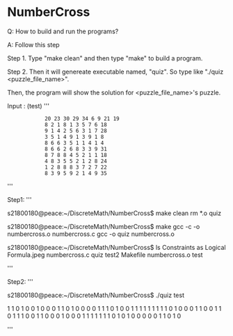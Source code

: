 # NumberCross
Q: How to build and run the programs?

A: Follow this step

Step 1. Type "make clean" and then type "make" to build a program.

Step 2. Then it will genereate executable named, "quiz". So type like "./quiz <puzzle_file_name>".

Then, the program will show the solution for <puzzle_file_name>'s puzzle.

Input : (test)
'''

                20 23 30 29 34 6 9 21 19
                8 2 1 8 1 3 5 7 6 18
                9 1 4 2 5 6 3 1 7 28
                3 5 1 4 9 1 3 9 1 8
                8 6 6 3 5 1 1 4 1 4
                8 6 6 2 6 8 3 3 9 31
                8 7 8 8 4 5 2 1 1 18
                4 8 3 5 5 2 1 2 8 24
                1 2 8 8 8 3 7 2 7 22
                8 3 9 5 9 2 1 4 9 35
'''

Step1:
'''

s21800180@peace:~/DiscreteMath/NumberCross$ make clean
rm *.o quiz

s21800180@peace:~/DiscreteMath/NumberCross$ make
gcc -c -o numbercross.o numbercross.c
gcc -o quiz numbercross.o

s21800180@peace:~/DiscreteMath/NumberCross$ ls
Constraints as Logical Formula.jpeg  numbercross.c  quiz  test2
Makefile                             numbercross.o  test

'''

Step2:
'''

s21800180@peace:~/DiscreteMath/NumberCross$ ./quiz test

1 1 0 1 0 0 1 0 0 
0 1 1 0 1 0 0 0 0 
1 1 1 0 1 0 0 1 1 
1 1 1 1 1 1 1 0 1 
0 0 0 1 1 0 0 1 1 
0 1 1 1 0 0 1 1 0 
0 0 1 0 0 0 1 1 1 
1 1 1 1 0 1 0 1 0 
0 0 0 0 1 1 0 1 0 

'''

